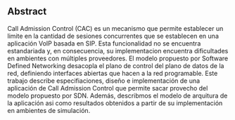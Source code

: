 ## Abstract

Call Admission Control (CAC) es un mecanismo que permite establecer un limite en la cantidad de sesiones concurrentes que se establecen en una aplicación VoIP basada en SIP. Esta funcionalidad no se encuentra estandariada y, en consecuencia, su implementacion encuentra dificultades en ambientes con múltiples proveedores. El modelo propuesto por Software Defined Networking desacopla el plano de control del plano de datos de la red, definiendo interfaces abiertas que hacen a la red programable. Este trabajo describe especifiaciones, diseño e implementación de una aplicación de Call Admission Control que permite sacar provecho del modelo propuesto por SDN. Además, describmos el modelo de arquitura de la aplicación asi como resultados obtenidos a partir de su implementación en ambientes de simulación.

